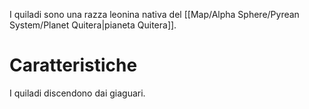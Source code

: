 I quiladi sono una razza leonina nativa del [[Map/Alpha Sphere/Pyrean System/Planet Quitera|pianeta Quitera]].

# Caratteristiche

I quiladi discendono dai giaguari.